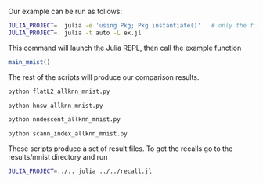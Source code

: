 Our example can be run as follows:

```bash
JULIA_PROJECT=. julia -e 'using Pkg; Pkg.instantiate()'   # only the first time, it installs package's dependencies
JULIA_PROJECT=. julia -t auto -L ex.jl
```

This command will launch the Julia REPL, then call the example function
```julia
main_mnist()
```

The rest of the scripts will produce our comparison results.

```bash
python flatL2_allknn_mnist.py

python hnsw_allknn_mnist.py

python nndescent_allknn_mnist.py

python scann_index_allknn_mnist.py
```

These scripts produce a set of result files. To get the recalls go to the results/mnist directory and run 

```bash 
JULIA_PROJECT=../.. julia ../../recall.jl
```

